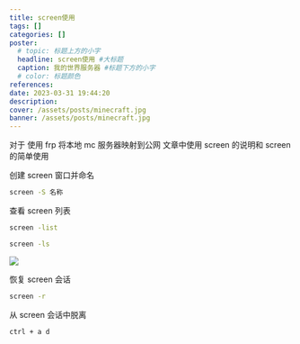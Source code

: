 ```yaml
---
title: screen使用
tags: []
categories: []
poster:
  # topic: 标题上方的小字
  headline: screen使用 #大标题
  caption: 我的世界服务器 #标题下方的小字
  # color: 标题颜色
references:
date: 2023-03-31 19:44:20
description:
cover: /assets/posts/minecraft.jpg
banner: /assets/posts/minecraft.jpg
---
```


对于 使用 frp 将本地 mc 服务器映射到公网 文章中使用 screen 的说明和 screen 的简单使用

<!-- more -->

创建 screen 窗口并命名

```bash
screen -S 名称
```

查看 screen 列表

```bash
screen -list
```

```bash
screen -ls
```

![](/assets/posts/screen.png)

恢复 screen 会话

```bash
screen -r
```

从 screen 会话中脱离

```bash
ctrl + a d
```
